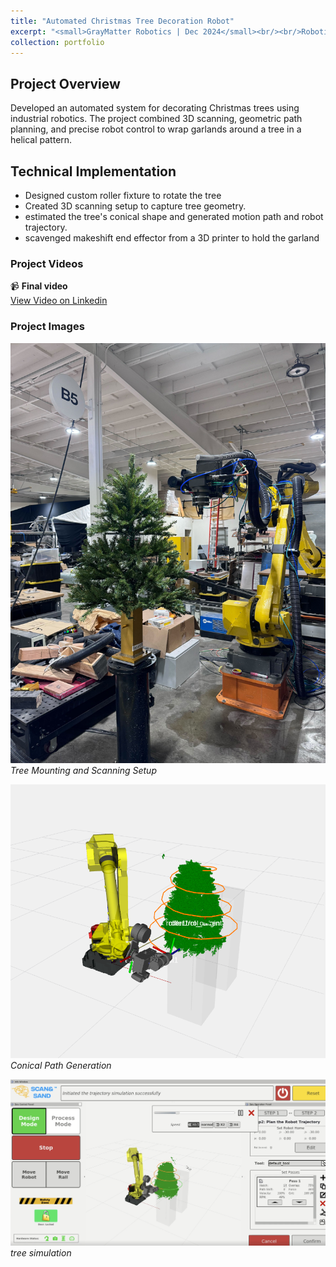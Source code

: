 ```yaml
---
title: "Automated Christmas Tree Decoration Robot"
excerpt: "<small>GrayMatter Robotics | Dec 2024</small><br/><br/>Robotic system for automated garland placement using 3D scanning and trajectory planning<br/><img src='/images/tree1.png' width='500px' style='display:block; margin:auto;'>"
collection: portfolio
---
```

## Project Overview
Developed an automated system for decorating Christmas trees using industrial robotics. The project combined 3D scanning, geometric path planning, and precise robot control to wrap garlands around a tree in a helical pattern.

## Technical Implementation
- Designed custom roller fixture to rotate the tree
- Created 3D scanning setup to capture tree geometry.
- estimated the tree's conical shape and generated motion path and robot trajectory.
- scavenged makeshift end effector from a 3D printer to hold the garland

### Project Videos
📹 **Final video**  
[View Video on Linkedin](https://www.linkedin.com/posts/graymatter-robotics_christmas-manufacturing-ai-activity-7277389012019900416--8Ur?utm_source=share&utm_medium=member_desktop)

### Project Images
![Setup](/images/tree_setup.jpg)
*Tree Mounting and Scanning Setup*

![Path Planning](/images/tree_planning.png)
*Conical Path Generation*

![Final Result](/images/tree_simulation.png)
*tree simulation*